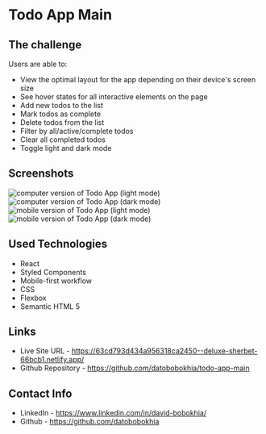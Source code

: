 # Todo App Main

## The challenge

Users are able to:

* View the optimal layout for the app depending on their device's screen size
* See hover states for all interactive elements on the page
* Add new todos to the list
* Mark todos as complete
* Delete todos from the list
* Filter by all/active/complete todos
* Clear all completed todos
* Toggle light and dark mode


## Screenshots

<img src="https://user-images.githubusercontent.com/69156870/202261101-21be19d2-f8af-40cf-897c-1dc10255aba4.PNG" alt="computer version of Todo App (light mode)">

<img src="https://user-images.githubusercontent.com/69156870/202261315-6656f56e-8cb7-4635-a27a-574d5fe28956.PNG" alt="computer version of Todo App (dark mode)">

<img src="https://user-images.githubusercontent.com/69156870/202261566-fc61670a-3328-436b-813e-61d37958101e.PNG" alt="mobile version of Todo App (light mode)">

<img src="https://user-images.githubusercontent.com/69156870/202261702-44310a98-8ceb-441e-97e6-e7d4ed711490.PNG" alt="mobile version of Todo App (dark mode)">

## Used Technologies

* React
* Styled Components
* Mobile-first workflow
* CSS
* Flexbox
* Semantic HTML 5


## Links

* Live Site URL - https://63cd793d434a956318ca2450--deluxe-sherbet-66bcb1.netlify.app/
* Github Repository - https://github.com/datobobokhia/todo-app-main

## Contact Info

* LinkedIn - https://www.linkedin.com/in/david-bobokhia/
* Github - https://github.com/datobobokhia
